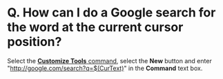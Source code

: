 # Q. How can I do a Google search for the word at the current cursor position?

Select the [**Customize Tools** command](../../cmd/tools/customize_tools), select the **New** button and enter "http://google.com/search?q=$(CurText)" in the
**Command** text box.
